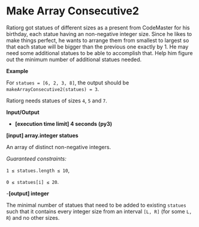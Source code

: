 # Make Array Consecutive2

Ratiorg got statues of different sizes as a present from CodeMaster for his birthday, each statue having an non-negative integer size. 
Since he likes to make things perfect, he wants to arrange them from smallest to largest so that each statue will be bigger 
than the previous one exactly by 1. He may need some additional statues to be able to accomplish that. 
Help him figure out the minimum number of additional statues needed.

**Example**

For ```statues = [6, 2, 3, 8]```, the output should be ```makeArrayConsecutive2(statues) = 3```.

Ratiorg needs statues of sizes ```4```, ```5``` and ```7```.

**Input/Output**

- **[execution time limit] 4 seconds (py3)**

**[input] array.integer statues**

An array of distinct non-negative integers.

*Guaranteed constraints:*

```1 ≤ statues.length ≤ 10```,

```0 ≤ statues[i] ≤ 20```.

-**[output] integer**

The minimal number of statues that need to be added to existing ```statues``` such that it contains every integer size from an interval 
```[L, R]``` (for some ```L, R```) and no other sizes.
